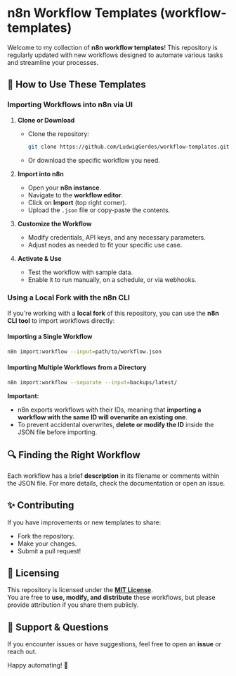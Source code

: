 # n8n Workflow Templates (workflow-templates)

Welcome to my collection of **n8n workflow templates**! This repository is regularly updated with new workflows designed to automate various tasks and streamline your processes.

## 📌 How to Use These Templates

### Importing Workflows into n8n via UI

1. **Clone or Download**  
   - Clone the repository:  
     ```sh
     git clone https://github.com/LudwigGerdes/workflow-templates.git
     ```
   - Or download the specific workflow you need.

2. **Import into n8n**  
   - Open your **n8n instance**.  
   - Navigate to the **workflow editor**.  
   - Click on **Import** (top right corner).  
   - Upload the `.json` file or copy-paste the contents.

3. **Customize the Workflow**  
   - Modify credentials, API keys, and any necessary parameters.  
   - Adjust nodes as needed to fit your specific use case.  

4. **Activate & Use**  
   - Test the workflow with sample data.  
   - Enable it to run manually, on a schedule, or via webhooks.

### Using a Local Fork with the n8n CLI

If you're working with a **local fork** of this repository, you can use the **n8n CLI tool** to import workflows directly:

#### **Importing a Single Workflow**
```sh
n8n import:workflow --input=path/to/workflow.json
```

#### **Importing Multiple Workflows from a Directory**
```sh
n8n import:workflow --separate --input=backups/latest/
```

**Important:**  
- n8n exports workflows with their IDs, meaning that **importing a workflow with the same ID will overwrite an existing one**.  
- To prevent accidental overwrites, **delete or modify the ID** inside the JSON file before importing.  

## 🔍 Finding the Right Workflow

Each workflow has a brief **description** in its filename or comments within the JSON file. For more details, check the documentation or open an issue.

## ✨ Contributing

If you have improvements or new templates to share:
- Fork the repository.
- Make your changes.
- Submit a pull request!

## 📜 Licensing

This repository is licensed under the **[MIT License](LICENSE)**.  
You are free to **use, modify, and distribute** these workflows, but please provide attribution if you share them publicly.

## 💬 Support & Questions

If you encounter issues or have suggestions, feel free to open an **issue** or reach out.

Happy automating! 🚀
